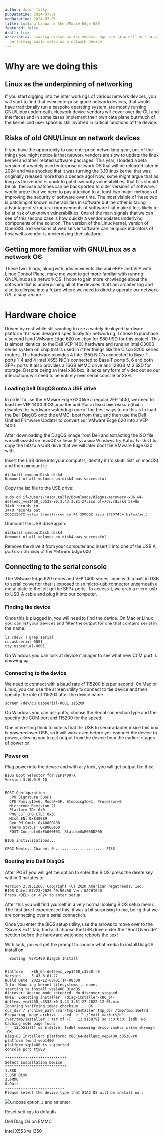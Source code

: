 ```yaml
---
author: Jason Tally
pubDatetime: 2024-07-08
modDatetime: 2024-07-08
title: Loading Linux on the VMware Edge 620
featured: false
draft: true
description: Loading Debian on the VMware Edge 620 (AKA Dell VEP 1425), and
  performing basic setup as a network device
---
```

# Why are we doing this

## Linux as the underpinning of networking

If you start digging into the inter workings of various network devices, you will start to find that even enterprise grade network devices, that would have traditionally run a bespoke operating system, are mostly running GNU/Linux underneath. Network device vendors will cover over the CLI and interfaces and in some cases implement their own data plane but much of the kernel and user space is still involved in critical functions of the device.

## Risks of old GNU/Linux on network devices

If you have the opportunity to use enterprise networking gear, one of the things you might notice is that network vendors are slow to update the linux kernel and other related software packages. This year, I loaded a beta version of a widely used enterprise network OS that will be released later in 2024 and was shocked that it was running the 3.10 linux kernel that was originally released more than a decade ago! Now, some might argue that as long as the vendor is quick to patch security vulnerabilities, that this should be ok, because patches can be back ported to older versions of software. I would argue that we need to pay attention to at least two major methods of improving the security of software over time. The most visible of these two is patching of known vulnerabilities in software but the other is taking advantage of structural improvements of software that make it less likely to be at risk of unknown vulnerabilities. One of the main signals that we can see of this second case is how quickly a vendor updates underlying components of the solution. The version of the Linux kernel, version of OpenSSL and versions of web server software can be quick indicators of how well a vendor is modernizing their platform.

## Getting more familiar with GNU/Linux as a network OS

These two things, along with advancements like and eBPF and VPP with Linux Control Plane, make me want to get more familiar with running GNU/Linux as a network OS. I hope to gain more knowledge about the software that is underpinning all of the devices that I am architecting and also to glimpse into a future where we need to directly operate our network OS to stay secure.

# Hardware choice

Driven by cost while still wanting to use a widely deployed hardware platform that was designed specifically for networking, I chose to purchase a second hand VMware Edge 620 on ebay for $80 USD for this project. This is almost identical to the Dell VEP 1400 hardware and runs an Intel C3000 series system on chip that is used in other things like the Cisco 8200 series routers. The hardware provides 4 Intel I350 NIC’s connected to Base-T ports 1-4 and 4 Intel X553 NIC’s connected to Base-T ports 5, 6 and both SFP+ ports. It also provides a 16GB eMMC drive and 128GB M.2 SSD for storage. Despite being an Intel x86 box, it lacks any form of video out so our interactions will need to be entirely over serial console or SSH.

### Loading Dell DiagOS onto a USB drive

In order to use the VMware Edge 620 like a regular VEP 1400, we need to load the VEP 1400 BIOS onto the unit. For at least one reason (that it disables the hardware watchdog) one of the best ways to do this is to load the Dell DiagOS onto the eMMC, boot from that, and then use the Dell Unified Firmware Updater to convert our VMware Edge 620 into a VEP 1400.

After downloading the DiagOS image from Dell and extracting the ISO file, we will use dd on macOS or linux (if you use Windows try Rufus for this) to copy the ISO to a USB drive that we will later boot the VMware Edge 620 with.

Insert the USB drive into your computer, identify it ("diskutil list" on macOS) and then unmount it:

```
diskutil unmountDisk disk4
Unmount of all volumes on disk4 was successful
```

Copy the iso file to the USB drive:

```
sudo dd if=/Users/jason.tally/Downloads/diagos-recovery-x86_64-dellemc_vep1400_c3538-r0.3.43.3.81-27.iso of=/dev/disk4 bs=8m
34+0 records in
34+0 records out
285212672 bytes transferred in 41.290682 secs (6907434 bytes/sec)
```

Unmount the USB drive again:

```
diskutil unmountDisk disk4
Unmount of all volumes on disk4 was successful
```

Remove the drive it from your computer and insert it into one of the USB A ports on the side of the VMware Edge 620

## Connecting to the serial console

The VMware Edge 620 series and VEP 1400 series come with a built in USB to serial convertor that is exposed to an micro-usb connector underneath a metal plate to the left go the SFP+ ports. To access it, we grab a micro-usb to USB-A cable and plug it into our computer.

### Finding the device

Once this is plugged in, you will need to find the device. On Mac or Linux you can list your devices and filter the output for one that contains serial in the name.

```
ls /dev/ | grep serial
cu.usbserial-0001
tty.usbserial-0001
```

On Windows you can look at device manager to see what new COM port is showing up.

### Connecting to the device

We need to connect with a baud rate of 115200 bits per second. On Mac or Linux, you can use the screen utility to connect to the device and then specify the rate of 115200 after the device name

```
screen /dev/cu.usbserial-0001 115200 
```

On Windows you can use putty, choose the Serial connection type and the specify the COM port and 115200 for the speed.

One interesting think to note is that the USB to serial adapter inside this box is powered over USB, so it will work even before you connect the device to power, allowing you to get output from the device from the earliest stages of power on.

### Power on

Plug power into the device and with any luck, you will get output like this:

```
BIOS Boot Selector for VEP1400-X
Version 3.50.0.9-10


POST Configuration
  CPU Signature 506F1
  CPU FamilyID=6, Model=5F, SteppingId=1, Processor=0
  Microcode Revision 2E
  Platform ID: 0x0
  PMG_CST_CFG_CTL: 0x37
  Misc EN: 0x840089
  Gen PM ConA: 0xA0800200
  Therm Status: 0x8000000
  POST Control=0xEA000F03, Status=0xE600DF00

BIOS initializations...

CPGC Memtest Channel 0 ...................... PASS
```

### Booting into Dell DiagOS

After POST you will get the option to enter the BIOS, press the delete key within 3 minutes to

```
Version 2.19.1266. Copyright (C) 2020 American Megatrends, Inc.
BIOS Date: 07/23/2020 10:56:50 Ver: 0ACHI040
Press <DEL> or <F2> to enter setup.    
```

After this you will find yourself in a very normal looking BIOS setup menu. The first time I experienced this, it was a bit surprising to me, being that we are connecting over a serial connection.

Once you enter the BIOS setup utility, use the arrows to move over to the "Save & Exit" tab, find and choose the USB drive under the "Boot Override" section before the hardware watchdog reboots the box!

With luck, you will get the prompt to choose what media to install DiagOS install on

```
  Booting `VEP1400 DiagOS Install'

                                                                                
Platform  : x86_64-dellemc_vep1400_c3538-r0                                     
Version   : 3.43.3.81-27                                                        
Build Date: 2022-12-08T01:14-08:00                                              
Info: Mounting kernel filesystems... done.                                      
starting to install vep1400 DiagOS                                              
discover: Rescue mode detected. No discover stopped.                            
ONIE: Executing installer: /diag-installer-x86_64-dellemc_vep1400_c3538-r0-3.43.3.81-27-2022-12-08.bin
Ignoring Verifying image checksum ... OK.                                       
cur_dir / archive_path /var/tmp/installer tmp_dir /tmp/tmp.1Ee4rd               
Preparing image archive ...sed -e '1,/^exit_marker$/d' /var/tmp/installer | tar xf -[   13.915879] sd 6:0:0:0: [sdb] No Caching mode page found
[   13.921345] sd 6:0:0:0: [sdb] Assuming drive cache: write through            
 OK.                                                                            
Diag-OS Installer: platform: x86_64-dellemc_vep1400_c3538-r0                    
platform found vep1400                                                          
platform vep1400 is supported.                                                  
console port ttyS0                                                              
                                                                                
****************************                                                    
Select Installation Device                                                      
****************************                                                    
1.SSD                                                                          
2.USB Disk
3.eMMC
0.Quit
---------------------------
Please select the device type that DIAG OS will be install on :                                  
```

![](//assets/VMwareedge620BIOS.jpg)Choose option 3 and hit enter

Reset settings to defaults

Dell Diag OS on EMMC

Intel X553 vs I350